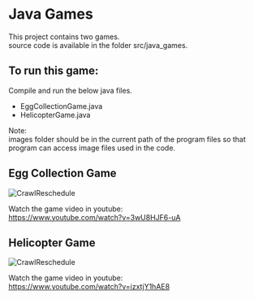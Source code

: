 Java Games
==========
This project contains two games.  
source code is available in the folder src/java_games.  

To run this game:
-----------------
Compile and run the below java files.  
 - EggCollectionGame.java
 - HelicopterGame.java

Note:  
images folder should be in the current path of the program files so that program can access image files used in the code.

Egg Collection Game
-------------------
![CrawlReschedule](https://github.com/harikongu/test_git/blob/master/images/hen_game.gif)  

Watch the game video in youtube:  
https://www.youtube.com/watch?v=3wU8HJF6-uA  

Helicopter Game
---------------
![CrawlReschedule](https://github.com/harikongu/test_git/blob/master/images/helicopter_game.gif)  

Watch the game video in youtube:  
https://www.youtube.com/watch?v=izxtjY1hAE8  
